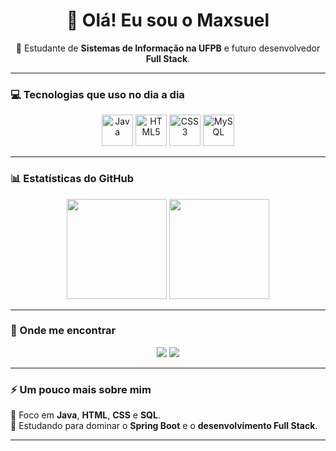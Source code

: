 <h1 align="center">👋 Olá! Eu sou o Maxsuel</h1>

<p align="center">
  🚀 Estudante de <b>Sistemas de Informação na UFPB</b> e futuro desenvolvedor <b>Full Stack</b>.<br>
</p>

---

### 💻 Tecnologias que uso no dia a dia
<p align="center">
  <img src="https://cdn.jsdelivr.net/gh/devicons/devicon/icons/java/java-original.svg" width="50px" alt="Java"/>
  <img src="https://cdn.jsdelivr.net/gh/devicons/devicon/icons/html5/html5-original.svg" width="50px" alt="HTML5"/>
  <img src="https://cdn.jsdelivr.net/gh/devicons/devicon/icons/css3/css3-original.svg" width="50px" alt="CSS3"/>
  <img src="https://cdn.jsdelivr.net/gh/devicons/devicon/icons/mysql/mysql-original.svg" width="50px" alt="MySQL"/>
</p>

---

### 📊 Estatísticas do GitHub
<div align="center">
  <img height="160em" src="https://github-readme-stats.vercel.app/api?username=Maxsuel&show_icons=true&theme=tokyonight&hide_border=true" />
  <img height="160em" src="https://github-readme-stats.vercel.app/api/top-langs/?username=Maxsuel&layout=compact&theme=tokyonight&hide_border=true" />
</div>

---

### 🔗 Onde me encontrar
<p align="center">
  <a href="mailto:maxsuel.lima@dcx.ufpb.br"><img src="https://img.shields.io/badge/Gmail-D14836?style=for-the-badge&logo=gmail&logoColor=white"></a>
  <a href="https://www.instagram.com/_maxsueel/" target="_blank"><img src="https://img.shields.io/badge/Instagram-E4405F?style=for-the-badge&logo=instagram&logoColor=white"></a>
</p>

---

### ⚡ Um pouco mais sobre mim 
🎯 Foco em **Java**, **HTML**, **CSS** e **SQL**.  
🧠 Estudando para dominar o **Spring Boot** e o **desenvolvimento Full Stack**.  


---
